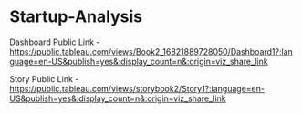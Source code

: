 # Startup-Analysis




Dashboard Public Link - https://public.tableau.com/views/Book2_16821889728050/Dashboard1?:language=en-US&publish=yes&:display_count=n&:origin=viz_share_link


Story Public Link - https://public.tableau.com/views/storybook2/Story1?:language=en-US&publish=yes&:display_count=n&:origin=viz_share_link
